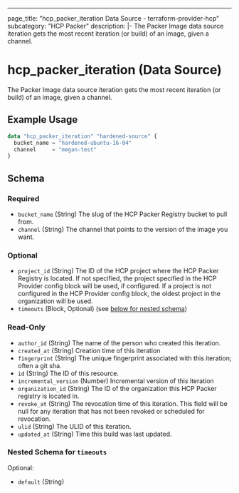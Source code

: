 ---
page_title: "hcp_packer_iteration Data Source - terraform-provider-hcp"
subcategory: "HCP Packer"
description: |-
  The Packer Image data source iteration gets the most recent iteration (or build) of an image, given a channel.

# hcp_packer_iteration (Data Source)

The Packer Image data source iteration gets the most recent iteration (or build) of an image, given a channel.

## Example Usage

```terraform
data "hcp_packer_iteration" "hardened-source" {
  bucket_name = "hardened-ubuntu-16-04"
  channel     = "megan-test"
}
```


<!-- schema generated by tfplugindocs -->
## Schema

### Required

- `bucket_name` (String) The slug of the HCP Packer Registry bucket to pull from.
- `channel` (String) The channel that points to the version of the image you want.

### Optional

- `project_id` (String) The ID of the HCP project where the HCP Packer Registry is located.
If not specified, the project specified in the HCP Provider config block will be used, if configured.
If a project is not configured in the HCP Provider config block, the oldest project in the organization will be used.
- `timeouts` (Block, Optional) (see [below for nested schema](#nestedblock--timeouts))

### Read-Only

- `author_id` (String) The name of the person who created this iteration.
- `created_at` (String) Creation time of this iteration
- `fingerprint` (String) The unique fingerprint associated with this iteration; often a git sha.
- `id` (String) The ID of this resource.
- `incremental_version` (Number) Incremental version of this iteration
- `organization_id` (String) The ID of the organization this HCP Packer registry is located in.
- `revoke_at` (String) The revocation time of this iteration. This field will be null for any iteration that has not been revoked or scheduled for revocation.
- `ulid` (String) The ULID of this iteration.
- `updated_at` (String) Time this build was last updated.

<a id="nestedblock--timeouts"></a>
### Nested Schema for `timeouts`

Optional:

- `default` (String)

